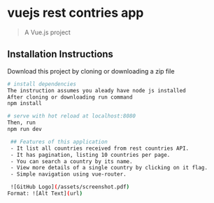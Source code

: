 # vuejs rest contries app

> A Vue.js project

## Installation Instructions

Download this project by cloning or downloading a zip file

```bash
# install dependencies
The instruction assumes you aleady have node js installed
After cloning or downloading run command
npm install

# serve with hot reload at localhost:8080
Then, run
npm run dev

 ## Features of this application
 - It list all countries received from rest countries API.
 - It has pagination, listing 10 countries per page.
 - You can search a country by its name.
 - View more details of a single country by clicking on it flag.
 - Simple navigation using vue-router.

 ![GitHub Logo](/assets/screenshot.pdf)
Format: ![Alt Text](url)
```

